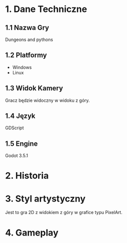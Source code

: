 # 1. Dane Techniczne
## 1.1 Nazwa Gry
Dungeons and pythons

## 1.2 Platformy
- Windows 
- Linux

## 1.3 Widok Kamery
Gracz będzie widoczny w widoku z góry.

## 1.4 Język
GDScript

## 1.5 Engine
Godot 3.5.1

# 2. Historia


# 3. Styl artystyczny
Jest to gra 2D z widokiem z góry w grafice typu PixelArt.

# 4. Gameplay
